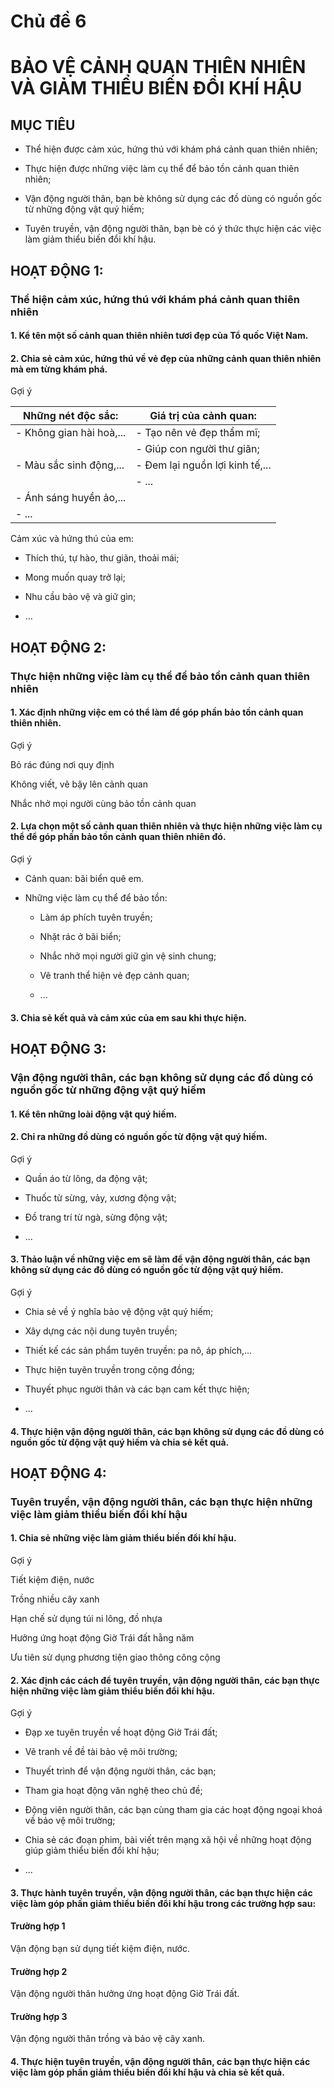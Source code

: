 # Chủ đề 6

# BẢO VỆ CẢNH QUAN THIÊN NHIÊN VÀ GIẢM THIỂU BIẾN ĐỔI KHÍ HẬU

## MỤC TIÊU

- Thể hiện được cảm xúc, hứng thú với khám phá cảnh quan thiên nhiên;

- Thực hiện được những việc làm cụ thể để bảo tồn cảnh quan thiên nhiên;

- Vận động người thân, bạn bè không sử dụng các đồ dùng có nguồn gốc từ những động vật quý hiếm;

- Tuyên truyền, vận động người thân, bạn bè có ý thức thực hiện các việc làm giảm thiểu biến đổi khí hậu.

## HOẠT ĐỘNG 1:

### Thể hiện cảm xúc, hứng thú với khám phá cảnh quan thiên nhiên

#### 1. Kể tên một số cảnh quan thiên nhiên tươi đẹp của Tổ quốc Việt Nam.

#### 2. Chia sẻ cảm xúc, hứng thú về vẻ đẹp của những cảnh quan thiên nhiên mà em từng khám phá.

Gợi ý

| Những nét độc sắc: | Giá trị của cảnh quan: |
|---|---|
| - Không gian hài hoà,... | - Tạo nên vẻ đẹp thẩm mĩ; |
| | - Giúp con người thư giãn; |
| - Màu sắc sinh động,... | - Đem lại nguồn lợi kinh tế,... |
| | - ... |
| - Ánh sáng huyền ảo,... | |
| - ... | |

Cảm xúc và hứng thú của em:

- Thích thú, tự hào, thư giãn, thoải mái;

- Mong muốn quay trở lại;

- Nhu cầu bảo vệ và giữ gìn;

- ...

## HOẠT ĐỘNG 2:

### Thực hiện những việc làm cụ thể để bảo tồn cảnh quan thiên nhiên

#### 1. Xác định những việc em có thể làm để góp phần bảo tồn cảnh quan thiên nhiên.

Gợi ý

Bỏ rác đúng nơi quy định

Không viết, vẽ bậy lên cảnh quan

Nhắc nhở mọi người cùng bảo tồn cảnh quan

#### 2. Lựa chọn một số cảnh quan thiên nhiên và thực hiện những việc làm cụ thể để góp phần bảo tồn cảnh quan thiên nhiên đó.

Gợi ý

- Cảnh quan: bãi biển quê em.

- Những việc làm cụ thể để bảo tồn:

    - Làm áp phích tuyên truyền;

    - Nhặt rác ở bãi biển;

    - Nhắc nhở mọi người giữ gìn vệ sinh chung;

    - Vẽ tranh thể hiện vẻ đẹp cảnh quan;

    - ...

#### 3. Chia sẻ kết quả và cảm xúc của em sau khi thực hiện.

## HOẠT ĐỘNG 3:

### Vận động người thân, các bạn không sử dụng các đồ dùng có nguồn gốc từ những động vật quý hiếm

#### 1. Kể tên những loài động vật quý hiếm.

#### 2. Chỉ ra những đồ dùng có nguồn gốc từ động vật quý hiếm.

Gợi ý

- Quần áo từ lông, da động vật;

- Thuốc từ sừng, vảy, xương động vật;

- Đồ trang trí từ ngà, sừng động vật;

- ...

#### 3. Thảo luận về những việc em sẽ làm để vận động người thân, các bạn không sử dụng các đồ dùng có nguồn gốc từ động vật quý hiếm.

Gợi ý

- Chia sẻ về ý nghĩa bảo vệ động vật quý hiếm;

- Xây dựng các nội dung tuyên truyền;

- Thiết kế các sản phẩm tuyên truyền: pa nô, áp phích,...

- Thực hiện tuyên truyền trong cộng đồng;

- Thuyết phục người thân và các bạn cam kết thực hiện;

- ...

#### 4. Thực hiện vận động người thân, các bạn không sử dụng các đồ dùng có nguồn gốc từ động vật quý hiếm và chia sẻ kết quả.

## HOẠT ĐỘNG 4:

### Tuyên truyền, vận động người thân, các bạn thực hiện những việc làm giảm thiểu biến đổi khí hậu

#### 1. Chia sẻ những việc làm giảm thiểu biến đổi khí hậu.

Gợi ý

Tiết kiệm điện, nước

Trồng nhiều cây xanh

Hạn chế sử dụng túi ni lông, đồ nhựa

Hưởng ứng hoạt động Giờ Trái đất hằng năm

Ưu tiên sử dụng phương tiện giao thông công cộng

#### 2. Xác định các cách để tuyên truyền, vận động người thân, các bạn thực hiện những việc làm giảm thiểu biến đổi khí hậu.

Gợi ý

- Đạp xe tuyên truyền về hoạt động Giờ Trái đất;

- Vẽ tranh về đề tài bảo vệ môi trường;

- Thuyết trình để vận động người thân, các bạn;

- Tham gia hoạt động văn nghệ theo chủ đề;

- Động viên người thân, các bạn cùng tham gia các hoạt động ngoại khoá về bảo vệ môi trường;

- Chia sẻ các đoạn phim, bài viết trên mạng xã hội về những hoạt động giúp giảm thiểu biến đổi khí hậu;

- ...

#### 3. Thực hành tuyên truyền, vận động người thân, các bạn thực hiện các việc làm góp phần giảm thiểu biến đổi khí hậu trong các trường hợp sau:

#### Trường hợp 1

Vận động bạn sử dụng tiết kiệm điện, nước.

#### Trường hợp 2

Vận động người thân hưởng ứng hoạt động Giờ Trái đất.

#### Trường hợp 3

Vận động người thân trồng và bảo vệ cây xanh.

#### 4. Thực hiện tuyên truyền, vận động người thân, các bạn thực hiện các việc làm góp phần giảm thiểu biến đổi khí hậu và chia sẻ kết quả.
